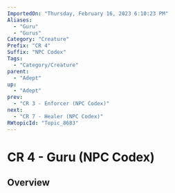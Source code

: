 ```yaml
---
ImportedOn: "Thursday, February 16, 2023 6:10:23 PM"
Aliases:
  - "Guru"
  - "Gurus"
Category: "Creature"
Prefix: "CR 4"
Suffix: "NPC Codex"
Tags:
  - "Category/Creature"
parent:
  - "Adept"
up:
  - "Adept"
prev:
  - "CR 3 - Enforcer (NPC Codex)"
next:
  - "CR 7 - Healer (NPC Codex)"
RWtopicId: "Topic_8683"
---
```

# CR 4 - Guru (NPC Codex)
## Overview
